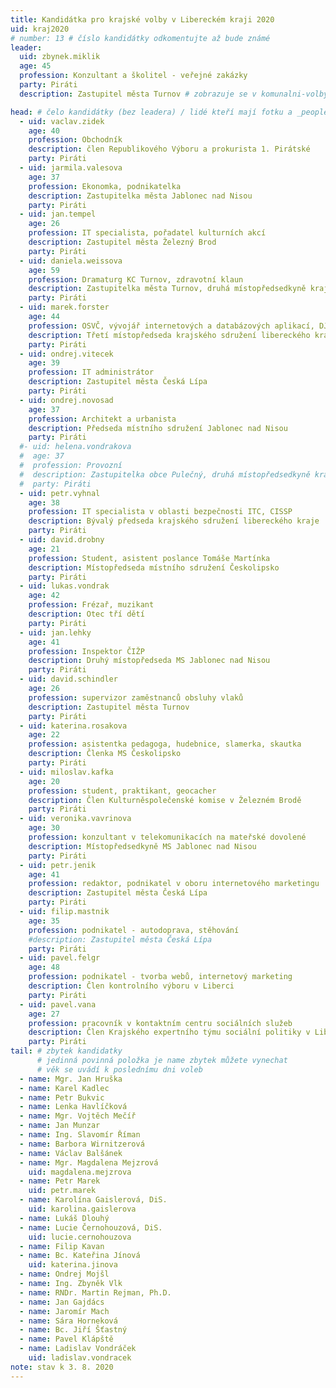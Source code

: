 ```yaml
---
title: Kandidátka pro krajské volby v Libereckém kraji 2020 
uid: kraj2020
# number: 13 # číslo kandidátky odkomentujte až bude známé
leader:
  uid: zbynek.miklik
  age: 45
  profession: Konzultant a školitel - veřejné zakázky
  party: Piráti
  description: Zastupitel města Turnov # zobrazuje se v komunalni-volby

head: # čelo kandidátky (bez leadera) / lidé kteří mají fotku a _people/jmeno.md
  - uid: vaclav.zidek
    age: 40  
    profession: Obchodník
    description: člen Republikového Výboru a prokurista 1. Pirátské
    party: Piráti
  - uid: jarmila.valesova
    age: 37  
    profession: Ekonomka, podnikatelka
    description: Zastupitelka města Jablonec nad Nisou
    party: Piráti
  - uid: jan.tempel
    age: 26
    profession: IT specialista, pořadatel kulturních akcí
    description: Zastupitel města Železný Brod
    party: Piráti
  - uid: daniela.weissova
    age: 59
    profession: Dramaturg KC Turnov, zdravotní klaun
    description: Zastupitelka města Turnov, druhá místopředsedkyně krajského sdružení libereckého kraje
    party: Piráti
  - uid: marek.forster
    age: 44
    profession: OSVČ, vývojář internetových a databázových aplikací, DJ, pilot, producent
    description: Třetí místopředseda krajského sdružení libereckého kraje
    party: Piráti
  - uid: ondrej.vitecek
    age: 39
    profession: IT administrátor
    description: Zastupitel města Česká Lípa
    party: Piráti
  - uid: ondrej.novosad
    age: 37
    profession: Architekt a urbanista
    description: Předseda místního sdružení Jablonec nad Nisou
    party: Piráti
  #- uid: helena.vondrakova
  #  age: 37
  #  profession: Provozní
  #  description: Zastupitelka obce Pulečný, druhá místopředsedkyně krajského sdružení libereckého kraje
  #  party: Piráti
  - uid: petr.vyhnal
    age: 38
    profession: IT specialista v oblasti bezpečnosti ITC, CISSP
    description: Bývalý předseda krajského sdružení libereckého kraje
    party: Piráti
  - uid: david.drobny
    age: 21
    profession: Student, asistent poslance Tomáše Martínka
    description: Místopředseda místního sdružení Českolipsko
    party: Piráti
  - uid: lukas.vondrak
    age: 42
    profession: Frézař, muzikant
    description: Otec tří dětí
    party: Piráti
  - uid: jan.lehky
    age: 41
    profession: Inspektor ČIŽP
    description: Druhý místopředseda MS Jablonec nad Nisou
    party: Piráti
  - uid: david.schindler
    age: 26
    profession: supervizor zaměstnanců obsluhy vlaků
    description: Zastupitel města Turnov
    party: Piráti
  - uid: katerina.rosakova
    age: 22
    profession: asistentka pedagoga, hudebnice, slamerka, skautka 
    description: Členka MS Českolipsko
    party: Piráti
  - uid: miloslav.kafka
    age: 20
    profession: student, praktikant, geocacher  
    description: Člen Kulturněspolečenské komise v Železném Brodě
    party: Piráti
  - uid: veronika.vavrinova
    age: 30
    profession: konzultant v telekomunikacích na mateřské dovolené  
    description: Místopředsedkyně MS Jablonec nad Nisou
    party: Piráti
  - uid: petr.jenik
    age: 41
    profession: redaktor, podnikatel v oboru internetového marketingu  
    description: Zastupitel města Česká Lípa
    party: Piráti
  - uid: filip.mastnik
    age: 35
    profession: podnikatel - autodoprava, stěhování  
    #description: Zastupitel města Česká Lípa
    party: Piráti
  - uid: pavel.felgr
    age: 48
    profession: podnikatel - tvorba webů, internetový marketing
    description: Člen kontrolního výboru v Liberci
    party: Piráti
  - uid: pavel.vana
    age: 27
    profession: pracovník v kontaktním centru sociálních služeb
    description: Člen Krajského expertního týmu sociální politiky v Libereckém kraji
    party: Piráti
tail: # zbytek kandidatky
      # jedinná povinná položka je name zbytek můžete vynechat
      # věk se uvádí k poslednímu dni voleb
  - name: Mgr. Jan Hruška
  - name: Karel Kadlec
  - name: Petr Bukvic
  - name: Lenka Havlíčková
  - name: Mgr. Vojtěch Mečíř
  - name: Jan Munzar
  - name: Ing. Slavomír Říman
  - name: Barbora Wirnitzerová
  - name: Václav Balšánek
  - name: Mgr. Magdalena Mejzrová
    uid: magdalena.mejzrova
  - name: Petr Marek
    uid: petr.marek
  - name: Karolína Gaislerová, DiS.
    uid: karolina.gaislerova
  - name: Lukáš Dlouhý
  - name: Lucie Černohouzová, DiS.
    uid: lucie.cernohouzova
  - name: Filip Kavan
  - name: Bc. Kateřina Jínová
    uid: katerina.jinova
  - name: Ondrej Mojšl
  - name: Ing. Zbyněk Vlk
  - name: RNDr. Martin Rejman, Ph.D.
  - name: Jan Gajdács
  - name: Jaromír Mach
  - name: Sára Horneková
  - name: Bc. Jiří Šťastný
  - name: Pavel Klápště
  - name: Ladislav Vondráček
    uid: ladislav.vondracek 
note: stav k 3. 8. 2020
---
```

